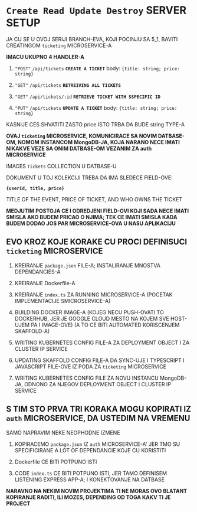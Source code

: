 # `Create Read Update Destroy` SERVER SETUP

JA CU SE U OVOJ SERIJI BRANCH-EVA, KOJI POCINJU SA 5_1, BAVITI CREATINGOM `ticketing` MICROSERVICE-A

**IMACU UKUPNO 4 HANDLER-A**

1. `"POST"` `/api/tickets` **`CREATE A TICKET`** body: `{title: string; price: string}`

2. `"GET"` `/api/tickets` **`RETREIVING ALL TICKETS`**

3. `"GET"` `/api/tickets/:id` **`RETRIEVE TICKET WITH SSPECIFIC ID`**

4. `"PUT"` `/api/tickets` **`UPDATE A TICKET`** body: `{title: string; price: string}`

KASNIJE CES SHVATITI ZASTO price ISTO TRBA DA BUDE string TYPE-A

**OVAJ `ticketing` MICROSERVICE, KOMUNICIRACE SA NOVIM DATBASE-OM, NOMOM INSTANCOM MongoDB-JA, KOJA NARANO NECE IMATI NIKAKVE VEZE SA ONIM DATBASE-OM VEZANIM ZA auth MICROSERVICE**

IMACES `Tickets` COLLECTION U DATBASE-U

DOKUMENT U TOJ KOLEKCIJI TREBA DA IMA SLEDECE FIELD-OVE:

**`{userId, title, price}`**

TITLE OF THE EVENT, PRICE OF TICKET, AND WHO OWNS THE TICKET

**MEDJUTIM POSTOJA CE I ODREDJENI FIELD-OVI KOJI SADA NECE IMATI SMISLA AKO BUDEM PRICAO O NJIMA; TEK CE IMATI SMISLA KADA BUDEM DODAO JOS PAR MICROSERVICE-OVA U NASU APLIKACIJU**

## EVO KROZ KOJE KORAKE CU PROCI DEFINISUCI `ticketing` MICROSERVICE

1. KREIRANJE `package.json` FILE-A; INSTALIRANJE MNOSTVA DEPENDANCIES-A

2. KREIRANJE Dockerfile-A

3. KREIRANJE `index.ts` ZA RUNNING MICROSERVICE-A (POCETAK IMPLEMENTACIJE SMICROSERVICE-A)

4. BUILDING DOCKER IMAGE-A (KOJEG NECU PUSH-OVATI TO DOCKERHUB, JER JE GOOGLE CLOUD MESTO NA KOJEM SVE HOST-UJEM PA I IMAGE-OVE) (A TO CE BITI AUTOMATED KORISCENJEM SKAFFOLD-A)

5. WRITING KUBERNETES CONFIG FILE-A ZA DEPLOYMENT OBJECT I ZA CLUSTER IP SERVICE

6. UPDATING SKAFFOLD CONFIG FILE-A DA SYNC-UJE I TYPESCRIPT I JAVASCRIPT FILE-OVE IZ PODA ZA `ticketing` MICROSERVICE

7. WRITING KUBERNETES CONFIG FILE ZA NOVU INSTANCU MongoDB-JA, ODNONO ZA NJEGOV DEPLOYMENT OBJECT I CLUSTER IP SERVICE

## S TIM STO PRVA TRI KORAKA MOGU KOPIRATI IZ `auth` MICROSERVICE, DA USTEDIM NA VREMENU

SAMO NAPRAVIM NEKE NEOPHODNE IZMENE

1. KOPIRACEMO `package.json` IZ `auth` MICROSERVICE-A' JER TMO SU SPECIFICIRANE A LOT OF DEPENDANCIE KOJE CU KORISTITI

2. Dockerfile CE BITI POTPUNO ISTI

3. CODE `index.ts` CE BITI POTPUNO ISTI, JER TAMO DEFINISEM LISTENING EXPRESS APP-A; I KONEKTOVANJE NA DATBASE 

**NARAVNO NA NEKIM NOVIM PROJEKTIMA TI NE MORAS OVO BLATANT KOPIRANJE RADITI, ILI MOZES, DEPENDING OD TOGA KAKV TI JE PROJECT**
